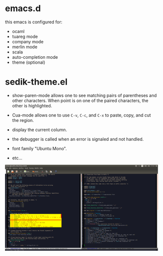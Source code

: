 # emacs.d
this emacs is configured for:
  * ocaml
  * tuareg mode
  * company mode
  * merlin mode
  * scala
  * auto-completion mode 
  * theme (optional)

# sedik-theme.el
* show-paren-mode allows one to see matching pairs of parentheses and other characters. When point is on one of the paired characters, the other is highlighted.

* Cua-mode allows one to use ```C-v```, ```C-c```, and ```C-x``` to paste, copy, and cut the region.

* display the current column.

* the debugger is called when an error is signaled and not handled.

* font family "Ubuntu Mono".
* etc...

![alt text](https://raw.githubusercontent.com/BelaidL/emacs.d/master/images/emacs.png)
